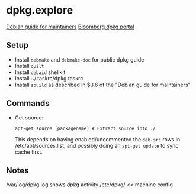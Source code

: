 # dpkg.explore

[Debian guide for maintainers](https://www.debian.org/doc/manuals/debmake-doc/index.en.html)
[Bloomberg dpkg portal](https://dpkg.dx.bloomberg.com/)

## Setup
- Install `debmake` and `debmake-doc` for public dpkg guide
- Install `quilt`
- Install `debaid` shellkit
- Install ~/.taskrc/dpkg.taskrc
- Install `sbuild` as described in $3.6 of the "Debian guide for maintainers"


## Commands

- Get source:
    ```
    apt-get source [packagename] # Extract source into ./
    ```
    This depends on having enabled/uncommented the `deb-src` rows in /etc/apt/sources.list, and possibly doing an `apt-get update` to sync cache first.


## Notes
/var/log/dpkg.log shows dpkg activity
/etc/dpkg/ << machine config
